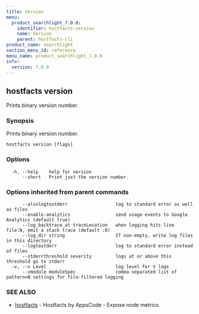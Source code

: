 ```yaml
---
title: Version
menu:
  product_searchlight_7.0.0:
    identifier: hostfacts-version
    name: Version
    parent: hostfacts-cli
product_name: searchlight
section_menu_id: reference
menu_name: product_searchlight_7.0.0
info:
  version: 7.0.0
---
```


## hostfacts version

Prints binary version number.

### Synopsis

Prints binary version number.

```
hostfacts version [flags]
```

### Options

```
  -h, --help    help for version
      --short   Print just the version number.
```

### Options inherited from parent commands

```
      --alsologtostderr                  log to standard error as well as files
      --enable-analytics                 send usage events to Google Analytics (default true)
      --log_backtrace_at traceLocation   when logging hits line file:N, emit a stack trace (default :0)
      --log_dir string                   If non-empty, write log files in this directory
      --logtostderr                      log to standard error instead of files
      --stderrthreshold severity         logs at or above this threshold go to stderr
  -v, --v Level                          log level for V logs
      --vmodule moduleSpec               comma-separated list of pattern=N settings for file-filtered logging
```

### SEE ALSO

* [hostfacts](/products/searchlight/7.0.0/reference/hostfacts/hostfacts)	 - Hostfacts by AppsCode - Expose node metrics

